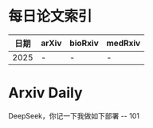 # 每日论文索引

| 日期 | arXiv | bioRxiv | medRxiv |
|------|-------|---------|---------|
| 2025 | - | - | - |
































































































































































































































































































































































































# Arxiv Daily


DeepSeek，你记一下我做如下部署 -- 101
